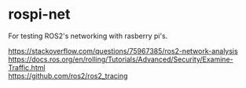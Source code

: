 # rospi-net
For testing ROS2's networking with rasberry pi's.

https://stackoverflow.com/questions/75967385/ros2-network-analysis 
https://docs.ros.org/en/rolling/Tutorials/Advanced/Security/Examine-Traffic.html  
https://github.com/ros2/ros2_tracing  
